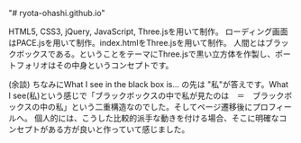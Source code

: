 "# ryota-ohashi.github.io" 

HTML5, CSS3, jQuery, JavaScript, Three.jsを用いて制作。
ローディング画面はPACE.jsを用いて制作。index.htmlをThree.jsを用いて制作。
人間とはブラックボックスである。ということをテーマにThree.jsで黒い立方体を作製し、ポートフォリオはその中身というコンセプトです。

(余談)
ちなみにWhat I see in the black box is... の先は "私"が答えです。What I see(私)という感じで「ブラックボックスの中で私が見たのは　＝　ブラックボックスの中の私」という二重構造なのでした。そしてページ遷移後にプロフィールへ。
個人的には、こうした比較的派手な動きを付ける場合、そこに明確なコンセプトがある方が良いと作っていて感じました。
